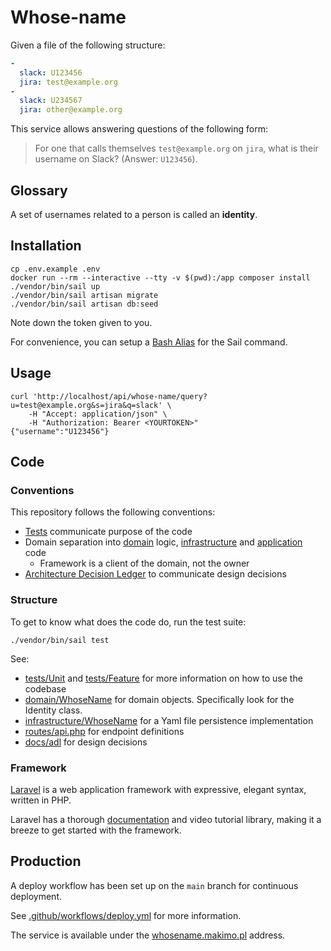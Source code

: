 # Whose-name

Given a file of the following structure:

```yml
-
  slack: U123456
  jira: test@example.org
-
  slack: U234567
  jira: other@example.org
```

This service allows answering questions of the following form:

> For one that calls themselves `test@example.org` on `jira`, what is their username on Slack? (Answer: `U123456`).

## Glossary

A set of usernames related to a person is called an **identity**.

## Installation

```
cp .env.example .env
docker run --rm --interactive --tty -v $(pwd):/app composer install
./vendor/bin/sail up
./vendor/bin/sail artisan migrate
./vendor/bin/sail artisan db:seed
```

Note down the token given to you.

For convenience, you can setup a [Bash Alias](https://laravel.com/docs/9.x/sail#configuring-a-bash-alias) for the Sail command.

## Usage

```
curl 'http://localhost/api/whose-name/query?u=test@example.org&s=jira&q=slack' \
    -H "Accept: application/json" \
    -H "Authorization: Bearer <YOURTOKEN>"
{"username":"U123456"}
```

## Code

### Conventions

This repository follows the following conventions:

- [Tests](tests) communicate purpose of the code
- Domain separation into [domain](domain) logic, [infrastructure](infrastructure) and [application](routes/api.php) code
  - Framework is a client of the domain, not the owner
- [Architecture Decision Ledger](docs/adl) to communicate design decisions

### Structure

To get to know what does the code do, run the test suite:

```
./vendor/bin/sail test
```

See:

- [tests/Unit](tests/Unit) and [tests/Feature](tests/Feature) for more information on how to use the codebase
- [domain/WhoseName](domain/WhoseName) for domain objects. Specifically look for the Identity class.
- [infrastructure/WhoseName](infrastructure/WhoseName) for a Yaml file persistence implementation
- [routes/api.php](routes/api.php) for endpoint definitions
- [docs/adl](docs/adl) for design decisions

### Framework

[Laravel](https://laravel.com/) is a web application framework with expressive, elegant syntax, written in PHP.

Laravel has a thorough [documentation](https://laravel.com/docs) and video tutorial library, making it a breeze to get started with the framework.

## Production

A deploy workflow has been set up on the `main` branch for continuous deployment.

See [.github/workflows/deploy.yml](.github/workflows/deploy.yml) for more information.

The service is available under the [whosename.makimo.pl](https://whosename.makimo.pl) address.


